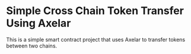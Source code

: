 # Simple Cross Chain Token Transfer Using Axelar

This is a simple smart contract project that uses Axelar to transfer tokens between two chains. 
